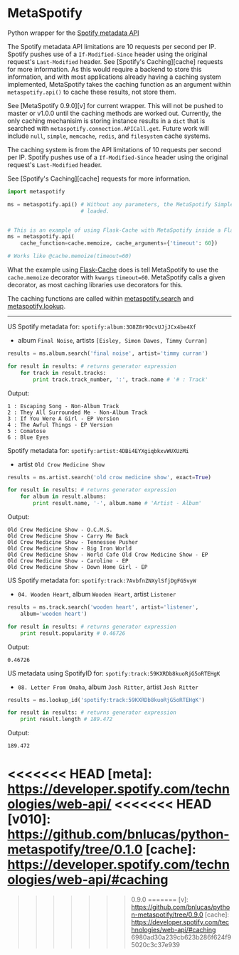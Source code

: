 MetaSpotify
===========
Python wrapper for the [Spotify metadata API][sm]

The Spotify metadata API limitations are 10 requests per second per IP. Spotify
pushes use of a `If-Modified-Since` header using the original request's
`Last-Modified` header. See [Spotify's Caching][cache] requests for more
information. As this would require a backend to store this information, and with
most applications already having a caching system implemented, MetaSpotify takes
the caching function as an argument within `metaspotify.api()` to cache these
results, not store them.

See [MetaSpotify 0.9.0][v] for current wrapper. This will not be pushed to
master or v1.0.0 until the caching methods are worked out. Currently, the only
caching mechanisim is storing instance results in a `dict` that is searched with
`metaspotify.connection.APICall.get`. Future work will include `null`, `simple`,
`memcache`, `redis`, and `filesystem` cache systems.

The caching system is from the API limitations of 10 requests per second per IP.
Spotify pushes use of a `If-Modified-Since` header using the original request's
`Last-Modified` header.

See [Spotify's Caching][cache] requests for more information.

```python
import metaspotify

ms = metaspotify.api() # Without any parameters, the MetaSpotify SimpleCache is
                       # loaded.


# This is an example of using Flask-Cache with MetaSpotify inside a Flask app.
ms = metaspotify.api(
    cache_function=cache.memoize, cache_arguments={'timeout': 60})

# Works like @cache.memoize(timeout=60)
```

What the example using [Flask-Cache][fc] does is tell MetaSpotify to use the
`cache.memoize` decorator with `kwargs` `timeout=60`. MetaSpotify calls a given
decorator, as most caching libraries use decorators for this.

The caching functions are called within [metaspotify.search][ms] and [metaspotify.lookup][ml].


* * *


US Spotify metadata for: `spotify:album:3O8Z8r9OcvUJjJCx4be4Xf`
- album `Final Noise`, artists `[Eisley, Simon Dawes, Timmy Curran]`

```python
results = ms.album.search('final noise', artist='timmy curran')

for result in results: # returns generator expression
	for track in result.tracks:
		print track.track_number, ':', track.name # '# : Track'
```

Output:

```
1 : Escaping Song - Non-Album Track
2 : They All Surrounded Me - Non-Album Track
3 : If You Were A Girl - EP Version
4 : The Awful Things - EP Version
5 : Comatose
6 : Blue Eyes
```

Spotify metadata for: `spotify:artist:4DBi4EYXgiqbkxvWUXUzMi`
- artist `Old Crow Medicine Show`

```python
results = ms.artist.search('old crow medicine show', exact=True)

for result in results: # returns generator expression
	for album in result.albums:
		print result.name, '-', album.name # 'Artist - Album'
```

Output:

```
Old Crow Medicine Show - O.C.M.S.
Old Crow Medicine Show - Carry Me Back
Old Crow Medicine Show - Tennessee Pusher
Old Crow Medicine Show - Big Iron World
Old Crow Medicine Show - World Cafe Old Crow Medicine Show - EP
Old Crow Medicine Show - Caroline - EP
Old Crow Medicine Show - Down Home Girl - EP
```

US Spotify metadata for: `spotify:track:7AvbfnZNXylSfjDgFG5vyW`
- `04. Wooden Heart`, album `Wooden Heart`, artist `Listener`

```python
results = ms.track.search('wooden heart', artist='listener',
	album='wooden heart')

for result in results: # returns generator expression
	print result.popularity # 0.46726
```

Output:

```
0.46726
```

US metadata using SpotifyID for: `spotify:track:59KXRDb8kuoRjG5oRTEHgK`
- `08. Letter From Omaha`, album `Josh Ritter`, artist `Josh Ritter`

```python
results = ms.lookup_id('spotify:track:59KXRDb8kuoRjG5oRTEHgK')

for result in results: # returns generator expression
	print result.length # 189.472
```

Output:

```
189.472
```

<<<<<<< HEAD
[meta]: https://developer.spotify.com/technologies/web-api/
<<<<<<< HEAD
[v010]: https://github.com/bnlucas/python-metaspotify/tree/0.1.0
[cache]: https://developer.spotify.com/technologies/web-api/#caching
=======
[sm]: https://developer.spotify.com/technologies/web-api/
[sc]: https://developer.spotify.com/technologies/web-api/#caching
[fc]: http://pythonhosted.org/Flask-Cache/
[ms]: https://github.com/bnlucas/python-metaspotify/blob/master/metaspotify/search.py
[ml]: https://github.com/bnlucas/python-metaspotify/blob/master/metaspotify/lookup.py
>>>>>>> 0.9.0
=======
[v]: https://github.com/bnlucas/python-metaspotify/tree/0.9.0
[cache]: https://developer.spotify.com/technologies/web-api/#caching
>>>>>>> 6980ad30a239cb623b286f624f95020c3c37e939
